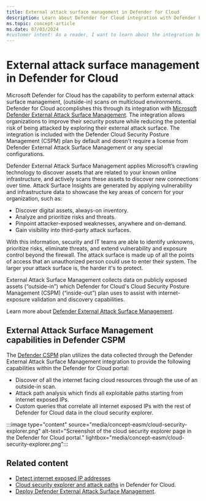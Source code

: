 ```yaml
---
title: External attack surface management in Defender for Cloud
description: Learn about Defender for Cloud integration with Defender External attack surface management to enhance security and reduce the risk of attacks.
ms.topic: concept-article
ms.date: 07/03/2024
#customer intent: As a reader, I want to learn about the integration between Defender for Cloud and Defender External attack surface management so that I can enhance my organization's security.
---
```


# External attack surface management in Defender for Cloud

Microsoft Defender for Cloud has the capability to perform external attack surface management, (outside-in) scans on multicloud environments. Defender for Cloud accomplishes this through its integration with [Microsoft Defender External Attack Surface Management](/azure/external-attack-surface-management/overview). The integration allows organizations to improve their security posture while reducing the potential risk of being attacked by exploring their external attack surface. The integration is included with the Defender Cloud Security Posture Management (CSPM) plan by default and doesn't require a license from Defender External Attack Surface Management or any special configurations.

Defender External Attack Surface Management applies Microsoft’s crawling technology to discover assets that are related to your known online infrastructure, and actively scans these assets to discover new connections over time. Attack Surface Insights are generated by applying vulnerability and infrastructure data to showcase the key areas of concern for your organization, such as:

- Discover digital assets, always-on inventory.
- Analyze and prioritize risks and threats.
- Pinpoint attacker-exposed weaknesses, anywhere and on-demand.
- Gain visibility into third-party attack surfaces.

With this information, security and IT teams are able to identify unknowns, prioritize risks, eliminate threats, and extend vulnerability and exposure control beyond the firewall. The attack surface is made up of all the points of access that an unauthorized person could use to enter their system. The larger your attack surface is, the harder it's to protect.

External Attack Surface Management collects data on publicly exposed assets (“outside-in”) which Defender for Cloud's  Cloud Security Posture Management (CSPM) (“inside-out”) plan uses to assist with internet-exposure validation and discovery capabilities.

Learn more about [Defender External Attack Surface Management](/azure/external-attack-surface-management/overview).

## External Attack Surface Management capabilities in Defender CSPM

The [Defender CSPM](concept-cloud-security-posture-management.md) plan utilizes the data collected through the Defender External Attack Surface Management integration to provide the following capabilities within the Defender for Cloud portal:

- Discover of all the internet facing cloud resources through the use of an outside-in scan.
- Attack path analysis which finds all exploitable paths starting from internet exposed IPs.
- Custom queries that correlate all internet exposed IPs with the rest of Defender for Cloud data in the cloud security explorer.

:::image type="content" source="media/concept-easm/cloud-security-explorer.png" alt-text="Screenshot of the cloud security explorer page in the Defender for Cloud portal." lightbox="media/concept-easm/cloud-security-explorer.png":::

## Related content
- [Detect internet exposed IP addresses](detect-exposed-ip-addresses.md)
- [Cloud security explorer and attack paths](concept-attack-path.md) in Defender for Cloud.
- [Deploy Defender External Attack Surface Management](/azure/external-attack-surface-management/deploying-the-defender-easm-azure-resource).

